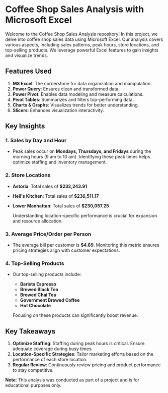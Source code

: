 # Coffee Shop Sales Analysis with Microsoft Excel

Welcome to the Coffee Shop Sales Analysis repository! In this project, we delve into coffee shop sales data using Microsoft Excel. Our analysis covers various aspects, including sales patterns, peak hours, store locations, and top-selling products. We leverage powerful Excel features to gain insights and visualize trends.

## Features Used

1. **MS Excel**: The cornerstone for data organization and manipulation.
2. **Power Query**: Ensures clean and transformed data.
3. **Power Pivot**: Enables data modeling and measure calculations.
4. **Pivot Tables**: Summarizes and filters top-performing data.
5. **Charts & Graphs**: Visualizes trends for better understanding.
6. **Slicers**: Enhances visualization interactivity.

## Key Insights

### 1. Sales by Day and Hour

- Peak sales occur on **Mondays, Thursdays, and Fridays** during the morning hours (9 am to 10 am). Identifying these peak times helps optimize staffing and inventory management.

### 2. Store Locations

- **Astoria**: Total sales of **$232,243.91**
- **Hell's Kitchen**: Total sales of **$236,511.17**
- **Lower Manhattan**: Total sales of **$230,057.25**
  
  Understanding location-specific performance is crucial for expansion and resource allocation.

### 3. Average Price/Order per Person

- The average bill per customer is **$4.69**. Monitoring this metric ensures pricing strategies align with customer expectations.

### 4. Top-Selling Products

- Our top-selling products include:
  - **Barista Espresso**
  - **Brewed Black Tea**
  - **Brewed Chai Tea**
  - **Government Brewed Coffee**
  - **Hot Chocolate**
  
  Focusing on these products can significantly boost revenue.

## Key Takeaways

1. **Optimize Staffing**: Staffing during peak hours is critical. Ensure adequate coverage during busy times.
2. **Location-Specific Strategies**: Tailor marketing efforts based on the performance of each store location.
3. **Regular Review**: Continuously review pricing and product performance to stay competitive.

**Note**: This analysis was conducted as part of a project and is for educational purposes only.
